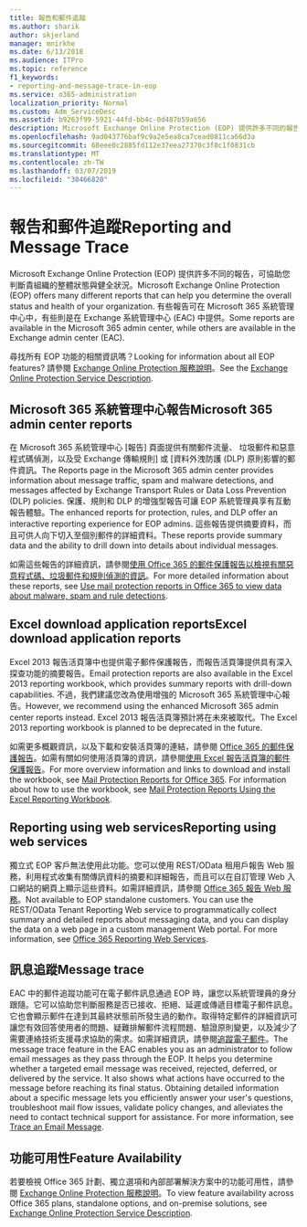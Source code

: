 ```yaml
---
title: 報告和郵件追蹤
ms.author: sharik
author: skjerland
manager: mnirkhe
ms.date: 6/13/2018
ms.audience: ITPro
ms.topic: reference
f1_keywords:
- reporting-and-message-trace-in-eop
ms.service: o365-administration
localization_priority: Normal
ms.custom: Adm_ServiceDesc
ms.assetid: b9263f99-5921-44fd-bb4c-0d487b59a656
description: Microsoft Exchange Online Protection (EOP) 提供許多不同的報告，可協助您判斷貴組織的整體狀態與健全狀況。 有些報告可在 Microsoft 365 系統管理中心中，有些則是在 Exchange 系統管理中心 (EAC) 中提供。
ms.openlocfilehash: 9ad043776baf9c9a2e5ea8ca7cead0811ca66d3a
ms.sourcegitcommit: 68eee0c2885fd112e37eea27370c3f8c1f0831cb
ms.translationtype: MT
ms.contentlocale: zh-TW
ms.lasthandoff: 03/07/2019
ms.locfileid: "30466820"
---
```

# <a name="reporting-and-message-trace"></a><span data-ttu-id="21c4e-104">報告和郵件追蹤</span><span class="sxs-lookup"><span data-stu-id="21c4e-104">Reporting and Message Trace</span></span>

<span data-ttu-id="21c4e-105">Microsoft Exchange Online Protection (EOP) 提供許多不同的報告，可協助您判斷貴組織的整體狀態與健全狀況。</span><span class="sxs-lookup"><span data-stu-id="21c4e-105">Microsoft Exchange Online Protection (EOP) offers many different reports that can help you determine the overall status and health of your organization.</span></span> <span data-ttu-id="21c4e-106">有些報告可在 Microsoft 365 系統管理中心中，有些則是在 Exchange 系統管理中心 (EAC) 中提供。</span><span class="sxs-lookup"><span data-stu-id="21c4e-106">Some reports are available in the Microsoft 365 admin center, while others are available in the Exchange admin center (EAC).</span></span>
  
<span data-ttu-id="21c4e-107">尋找所有 EOP 功能的相關資訊嗎？</span><span class="sxs-lookup"><span data-stu-id="21c4e-107">Looking for information about all EOP features?</span></span> <span data-ttu-id="21c4e-108">請參閱 [Exchange Online Protection 服務說明](exchange-online-protection-service-description.md)。</span><span class="sxs-lookup"><span data-stu-id="21c4e-108">See the [Exchange Online Protection Service Description](exchange-online-protection-service-description.md).</span></span>
  
## <a name="microsoft-365-admin-center-reports"></a><span data-ttu-id="21c4e-109">Microsoft 365 系統管理中心報告</span><span class="sxs-lookup"><span data-stu-id="21c4e-109">Microsoft 365 admin center reports</span></span>
<span data-ttu-id="21c4e-110"><a name="BKMK_office365admincenterreports"> </a></span><span class="sxs-lookup"><span data-stu-id="21c4e-110"></span></span>

<span data-ttu-id="21c4e-111">在 Microsoft 365 系統管理中心 [報告] 頁面提供有關郵件流量、 垃圾郵件和惡意程式碼偵測，以及受 Exchange 傳輸規則] 或 [資料外洩防護 (DLP) 原則影響的郵件資訊。</span><span class="sxs-lookup"><span data-stu-id="21c4e-111">The Reports page in the Microsoft 365 admin center provides information about message traffic, spam and malware detections, and messages affected by Exchange Transport Rules or Data Loss Prevention (DLP) policies.</span></span> <span data-ttu-id="21c4e-112">保護、規則和 DLP 的增強型報告可讓 EOP 系統管理員享有互動報告體驗。</span><span class="sxs-lookup"><span data-stu-id="21c4e-112">The enhanced reports for protection, rules, and DLP offer an interactive reporting experience for EOP admins.</span></span> <span data-ttu-id="21c4e-113">這些報告提供摘要資料，而且可供人向下切入至個別郵件的詳細資料。</span><span class="sxs-lookup"><span data-stu-id="21c4e-113">These reports provide summary data and the ability to drill down into details about individual messages.</span></span>
  
<span data-ttu-id="21c4e-114">如需這些報告的詳細資訊，請參閱[使用 Office 365 的郵件保護報告以檢視有關惡意程式碼、垃圾郵件和規則偵測的資訊](https://go.microsoft.com/fwlink/p/?LinkID=401102)。</span><span class="sxs-lookup"><span data-stu-id="21c4e-114">For more detailed information about these reports, see [Use mail protection reports in Office 365 to view data about malware, spam and rule detections](https://go.microsoft.com/fwlink/p/?LinkID=401102).</span></span>
  
## <a name="excel-download-application-reports"></a><span data-ttu-id="21c4e-115">Excel download application reports</span><span class="sxs-lookup"><span data-stu-id="21c4e-115">Excel download application reports</span></span>
<span data-ttu-id="21c4e-116"><a name="BKMK_exceldownloadapplicationreports"> </a></span><span class="sxs-lookup"><span data-stu-id="21c4e-116"></span></span>

<span data-ttu-id="21c4e-117">Excel 2013 報告活頁簿中也提供電子郵件保護報告，而報告活頁簿提供具有深入探查功能的摘要報告。</span><span class="sxs-lookup"><span data-stu-id="21c4e-117">Email protection reports are also available in the Excel 2013 reporting workbook, which provides summary reports with drill-down capabilities.</span></span> <span data-ttu-id="21c4e-118">不過，我們建議您改為使用增強的 Microsoft 365 系統管理中心報告。</span><span class="sxs-lookup"><span data-stu-id="21c4e-118">However, we recommend using the enhanced Microsoft 365 admin center reports instead.</span></span> <span data-ttu-id="21c4e-119">Excel 2013 報告活頁簿預計將在未來被取代。</span><span class="sxs-lookup"><span data-stu-id="21c4e-119">The Excel 2013 reporting workbook is planned to be deprecated in the future.</span></span> 
  
<span data-ttu-id="21c4e-p106">如需更多概觀資訊，以及下載和安裝活頁簿的連結，請參閱 [Office 365 的郵件保護報告](https://go.microsoft.com/fwlink/p/?LinkId=271776)。如需有關如何使用活頁簿的資訊，請參閱[使用 Excel 報告活頁簿的郵件保護報告](https://go.microsoft.com/fwlink/p/?LinkId=285211)。</span><span class="sxs-lookup"><span data-stu-id="21c4e-p106">For more overview information and links to download and install the workbook, see [Mail Protection Reports for Office 365](https://go.microsoft.com/fwlink/p/?LinkId=271776). For information about how to use the workbook, see [Mail Protection Reports Using the Excel Reporting Workbook](https://go.microsoft.com/fwlink/p/?LinkId=285211).</span></span>
  
## <a name="reporting-using-web-services"></a><span data-ttu-id="21c4e-122">Reporting using web services</span><span class="sxs-lookup"><span data-stu-id="21c4e-122">Reporting using web services</span></span>
<span data-ttu-id="21c4e-123"><a name="BKMK_reportingusingwebservices"> </a></span><span class="sxs-lookup"><span data-stu-id="21c4e-123"></span></span>

<span data-ttu-id="21c4e-p107">獨立式 EOP 客戶無法使用此功能。您可以使用 REST/OData 租用戶報告 Web 服務，利用程式收集有關傳訊資料的摘要和詳細報告，而且可以在自訂管理 Web 入口網站的網頁上顯示這些資料。如需詳細資訊，請參閱 [Office 365 報告 Web 服務](https://go.microsoft.com/fwlink/?LinkId=279926)。</span><span class="sxs-lookup"><span data-stu-id="21c4e-p107">Not available to EOP standalone customers. You can use the REST/OData Tenant Reporting Web service to programmatically collect summary and detailed reports about messaging data, and you can display the data on a web page in a custom management Web portal. For more information, see [Office 365 Reporting Web Services](https://go.microsoft.com/fwlink/?LinkId=279926).</span></span>
  
## <a name="message-trace"></a><span data-ttu-id="21c4e-127">訊息追蹤</span><span class="sxs-lookup"><span data-stu-id="21c4e-127">Message trace</span></span>
<span data-ttu-id="21c4e-128"><a name="BKMK_messagetrace"> </a></span><span class="sxs-lookup"><span data-stu-id="21c4e-128"></span></span>

<span data-ttu-id="21c4e-p108">EAC 中的郵件追蹤功能可在電子郵件訊息通過 EOP 時，讓您以系統管理員的身分跟隨。它可以協助您判斷服務是否已接收、拒絕、延遲或傳遞目標電子郵件訊息。它也會顯示郵件在達到其最終狀態前所發生過的動作。取得特定郵件的詳細資訊可讓您有效回答使用者的問題、疑難排解郵件流程問題、驗證原則變更，以及減少了需要連絡技術支援尋求協助的需求。如需詳細資訊，請參閱[追蹤電子郵件](https://go.microsoft.com/fwlink/p/?LinkID=282262)。</span><span class="sxs-lookup"><span data-stu-id="21c4e-p108">The message trace feature in the EAC enables you as an administrator to follow email messages as they pass through the EOP. It helps you determine whether a targeted email message was received, rejected, deferred, or delivered by the service. It also shows what actions have occurred to the message before reaching its final status. Obtaining detailed information about a specific message lets you efficiently answer your user's questions, troubleshoot mail flow issues, validate policy changes, and alleviates the need to contact technical support for assistance. For more information, see [Trace an Email Message](https://go.microsoft.com/fwlink/p/?LinkID=282262).</span></span>
  
## <a name="feature-availability"></a><span data-ttu-id="21c4e-134">功能可用性</span><span class="sxs-lookup"><span data-stu-id="21c4e-134">Feature Availability</span></span>
<span data-ttu-id="21c4e-135"><a name="BKMK_messagetrace"> </a></span><span class="sxs-lookup"><span data-stu-id="21c4e-135"></span></span>

<span data-ttu-id="21c4e-136">若要檢視 Office 365 計劃、獨立選項和內部部署解決方案中的功能可用性，請參閱 [Exchange Online Protection 服務說明](exchange-online-protection-service-description.md)。</span><span class="sxs-lookup"><span data-stu-id="21c4e-136">To view feature availability across Office 365 plans, standalone options, and on-premise solutions, see [Exchange Online Protection Service Description](exchange-online-protection-service-description.md).</span></span>
  

